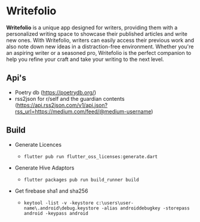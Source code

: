 # Writefolio

<b>Writefolio</b> is a unique app designed for writers, providing them with a personalized writing space to showcase their published articles and write new ones. With Writefolio, writers can easily access their previous work and also note down new ideas in a distraction-free environment. Whether you're an aspiring writer or a seasoned pro, Writefolio is the perfect companion to help you refine your craft and take your writing to the next level.

## Api's

- Poetry db (https://poetrydb.org/)
- rss2json for r/self and the guardian contents (https://api.rss2json.com/v1/api.json?rss_url=https://medium.com/feed/@medium-username)

## Build

- Generate Licences

  - `flutter pub run flutter_oss_licenses:generate.dart`

- Generate Hive Adaptors

  - `flutter packages pub run build_runner build`

- Get firebase sha1 and sha256
  - `keytool -list -v -keystore c:\users\user-name\.android\debug.keystore -alias androiddebugkey -storepass android -keypass android`
